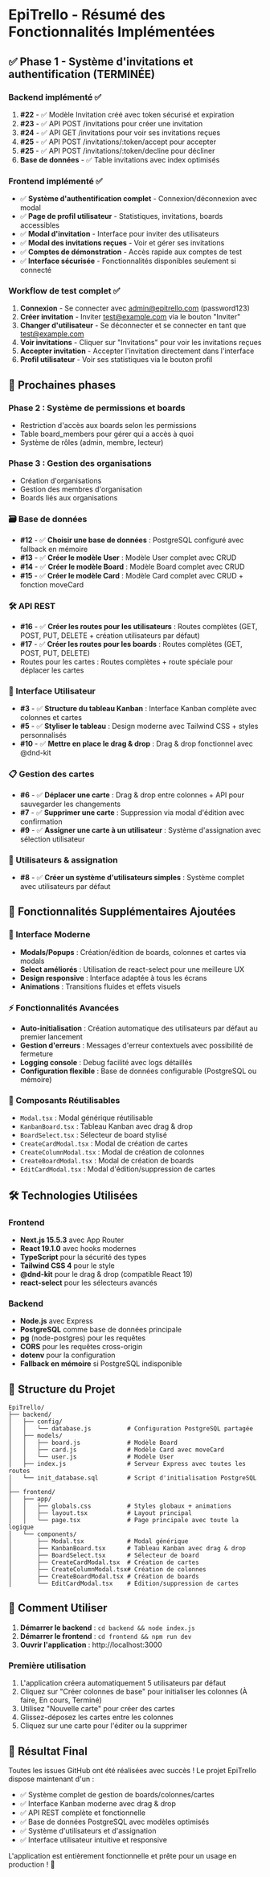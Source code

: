 # EpiTrello - Résumé des Fonctionnalités Implémentées

## ✅ Phase 1 - Système d'invitations et authentification (TERMINÉE)

### Backend implémenté ✅
1. **#22** - ✅ Modèle Invitation créé avec token sécurisé et expiration
2. **#23** - ✅ API POST /invitations pour créer une invitation
3. **#24** - ✅ API GET /invitations pour voir ses invitations reçues  
4. **#25** - ✅ API POST /invitations/:token/accept pour accepter
5. **#25** - ✅ API POST /invitations/:token/decline pour décliner
6. **Base de données** - ✅ Table invitations avec index optimisés

### Frontend implémenté ✅
- ✅ **Système d'authentification complet** - Connexion/déconnexion avec modal
- ✅ **Page de profil utilisateur** - Statistiques, invitations, boards accessibles
- ✅ **Modal d'invitation** - Interface pour inviter des utilisateurs
- ✅ **Modal des invitations reçues** - Voir et gérer ses invitations
- ✅ **Comptes de démonstration** - Accès rapide aux comptes de test
- ✅ **Interface sécurisée** - Fonctionnalités disponibles seulement si connecté

### Workflow de test complet ✅
1. **Connexion** - Se connecter avec admin@epitrello.com (password123)
2. **Créer invitation** - Inviter test@example.com via le bouton "Inviter"
3. **Changer d'utilisateur** - Se déconnecter et se connecter en tant que test@example.com
4. **Voir invitations** - Cliquer sur "Invitations" pour voir les invitations reçues
5. **Accepter invitation** - Accepter l'invitation directement dans l'interface
6. **Profil utilisateur** - Voir ses statistiques via le bouton profil

## 🔄 Prochaines phases

### Phase 2 : Système de permissions et boards
- Restriction d'accès aux boards selon les permissions
- Table board_members pour gérer qui a accès à quoi
- Système de rôles (admin, membre, lecteur)

### Phase 3 : Gestion des organisations  
- Création d'organisations
- Gestion des membres d'organisation
- Boards liés aux organisations

### 🗃️ Base de données
- **#12** - ✅ **Choisir une base de données** : PostgreSQL configuré avec fallback en mémoire
- **#13** - ✅ **Créer le modèle User** : Modèle User complet avec CRUD
- **#14** - ✅ **Créer le modèle Board** : Modèle Board complet avec CRUD
- **#15** - ✅ **Créer le modèle Card** : Modèle Card complet avec CRUD + fonction moveCard

### 🛠️ API REST
- **#16** - ✅ **Créer les routes pour les utilisateurs** : Routes complètes (GET, POST, PUT, DELETE + création utilisateurs par défaut)
- **#17** - ✅ **Créer les routes pour les boards** : Routes complètes (GET, POST, PUT, DELETE)
- Routes pour les cartes : Routes complètes + route spéciale pour déplacer les cartes

### 🎨 Interface Utilisateur
- **#3** - ✅ **Structure du tableau Kanban** : Interface Kanban complète avec colonnes et cartes
- **#5** - ✅ **Styliser le tableau** : Design moderne avec Tailwind CSS + styles personnalisés
- **#10** - ✅ **Mettre en place le drag & drop** : Drag & drop fonctionnel avec @dnd-kit

### 📋 Gestion des cartes
- **#6** - ✅ **Déplacer une carte** : Drag & drop entre colonnes + API pour sauvegarder les changements
- **#7** - ✅ **Supprimer une carte** : Suppression via modal d'édition avec confirmation
- **#9** - ✅ **Assigner une carte à un utilisateur** : Système d'assignation avec sélection utilisateur

### 👥 Utilisateurs & assignation
- **#8** - ✅ **Créer un système d'utilisateurs simples** : Système complet avec utilisateurs par défaut

## 🚀 Fonctionnalités Supplémentaires Ajoutées

### 🎯 Interface Moderne
- **Modals/Popups** : Création/édition de boards, colonnes et cartes via modals
- **Select améliorés** : Utilisation de react-select pour une meilleure UX
- **Design responsive** : Interface adaptée à tous les écrans
- **Animations** : Transitions fluides et effets visuels

### ⚡ Fonctionnalités Avancées
- **Auto-initialisation** : Création automatique des utilisateurs par défaut au premier lancement
- **Gestion d'erreurs** : Messages d'erreur contextuels avec possibilité de fermeture
- **Logging console** : Debug facilité avec logs détaillés
- **Configuration flexible** : Base de données configurable (PostgreSQL ou mémoire)

### 🎨 Composants Réutilisables
- `Modal.tsx` : Modal générique réutilisable
- `KanbanBoard.tsx` : Tableau Kanban avec drag & drop
- `BoardSelect.tsx` : Sélecteur de board stylisé
- `CreateCardModal.tsx` : Modal de création de cartes
- `CreateColumnModal.tsx` : Modal de création de colonnes
- `CreateBoardModal.tsx` : Modal de création de boards
- `EditCardModal.tsx` : Modal d'édition/suppression de cartes

## 🛠️ Technologies Utilisées

### Frontend
- **Next.js 15.5.3** avec App Router
- **React 19.1.0** avec hooks modernes
- **TypeScript** pour la sécurité des types
- **Tailwind CSS 4** pour le style
- **@dnd-kit** pour le drag & drop (compatible React 19)
- **react-select** pour les sélecteurs avancés

### Backend
- **Node.js** avec Express
- **PostgreSQL** comme base de données principale
- **pg** (node-postgres) pour les requêtes
- **CORS** pour les requêtes cross-origin
- **dotenv** pour la configuration
- **Fallback en mémoire** si PostgreSQL indisponible

## 📁 Structure du Projet

```
EpiTrello/
├── backend/
│   ├── config/
│   │   └── database.js          # Configuration PostgreSQL partagée
│   ├── models/
│   │   ├── board.js             # Modèle Board
│   │   ├── card.js              # Modèle Card avec moveCard
│   │   └── user.js              # Modèle User
│   ├── index.js                 # Serveur Express avec toutes les routes
│   └── init_database.sql        # Script d'initialisation PostgreSQL
│
├── frontend/
│   ├── app/
│   │   ├── globals.css          # Styles globaux + animations
│   │   ├── layout.tsx           # Layout principal
│   │   └── page.tsx             # Page principale avec toute la logique
│   └── components/
│       ├── Modal.tsx            # Modal générique
│       ├── KanbanBoard.tsx      # Tableau Kanban avec drag & drop
│       ├── BoardSelect.tsx      # Sélecteur de board
│       ├── CreateCardModal.tsx  # Création de cartes
│       ├── CreateColumnModal.tsx# Création de colonnes
│       ├── CreateBoardModal.tsx # Création de boards
│       └── EditCardModal.tsx    # Édition/suppression de cartes
```

## 🎯 Comment Utiliser

1. **Démarrer le backend** : `cd backend && node index.js`
2. **Démarrer le frontend** : `cd frontend && npm run dev`
3. **Ouvrir l'application** : http://localhost:3000

### Première utilisation
1. L'application créera automatiquement 5 utilisateurs par défaut
2. Cliquez sur "Créer colonnes de base" pour initialiser les colonnes (À faire, En cours, Terminé)
3. Utilisez "Nouvelle carte" pour créer des cartes
4. Glissez-déposez les cartes entre les colonnes
5. Cliquez sur une carte pour l'éditer ou la supprimer

## 🎉 Résultat Final

Toutes les issues GitHub ont été réalisées avec succès ! Le projet EpiTrello dispose maintenant d'un :
- ✅ Système complet de gestion de boards/colonnes/cartes
- ✅ Interface Kanban moderne avec drag & drop
- ✅ API REST complète et fonctionnelle
- ✅ Base de données PostgreSQL avec modèles optimisés
- ✅ Système d'utilisateurs et d'assignation
- ✅ Interface utilisateur intuitive et responsive

L'application est entièrement fonctionnelle et prête pour un usage en production ! 🚀
